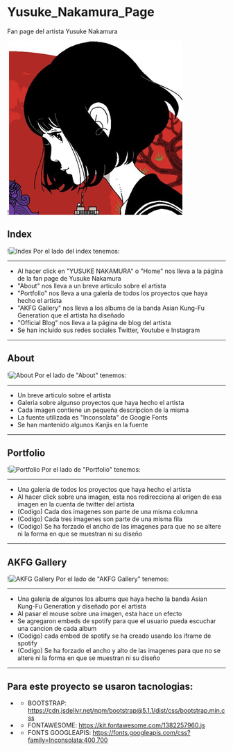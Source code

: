 # Yusuke_Nakamura_Page
Fan page del artista Yusuke Nakamura

!![Nakamura Logo](https://github.com/Laminatotensei/Yusuke_Nakamura_Page/blob/main/icono.jpg)

## Index
!![Index](https://github.com/Laminatotensei/Yusuke_Nakamura_Page/tree/main/IMAGES/readme/1.jpg)
Por el lado del index tenemos:
***
* Al hacer click en "YUSUKE NAKAMURA" o "Home" nos lleva a la página de la fan page de Yusuke Nakamura
* "About" nos lleva a un breve articulo sobre el artista
* "Portfolio" nos lleva a una galería de todos los proyectos que haya hecho el artista
* "AKFG Gallery" nos lleva a los albums de la banda Asian Kung-Fu Generation que el artista ha diseñado
* "Official Blog" nos lleva a la página de blog del artista
* Se han incluido sus redes sociales Twitter, Youtube e Instagram
***

## About
!![About](https://github.com/Laminatotensei/Yusuke_Nakamura_Page/tree/main/IMAGES/readme/2.jpg)
Por el lado de "About" tenemos:
***
* Un breve articulo sobre el artista
* Galeria sobre algunso proyectos que haya hecho el artista
* Cada imagen contiene un pequeña descripcion de la misma
* La fuente utilizada es "Inconsolata" de Google Fonts
* Se han mantenido algunos Kanjis en la fuente
***

## Portfolio
!![Portfolio](https://github.com/Laminatotensei/Yusuke_Nakamura_Page/tree/main/IMAGES/readme/3.jpg)
Por el lado de "Portfolio" tenemos:
***
* Una galería de todos los proyectos que haya hecho el artista
* Al hacer click sobre una imagen, esta nos redirecciona al origen de esa imagen en la cuenta de twitter del artista
* (Codigo) Cada dos imagenes son parte de una misma columna
* (Codigo) Cada tres imagenes son parte de una misma fila
* (Codigo) Se ha forzado el ancho de las imagenes para que no se altere ni la forma en que se muestran ni su diseño
***

## AKFG Gallery
!![AKFG Gallery](https://github.com/Laminatotensei/Yusuke_Nakamura_Page/tree/main/IMAGES/readme/4.jpg)
Por el lado de "AKFG Gallery" tenemos:
***
* Una galería de algunos los albums que haya hecho la banda Asian Kung-Fu Generation y diseñado por el artista
* Al pasar el mouse sobre una imagen, esta hace un efecto
* Se agregaron embeds de spotify para que el usuario pueda escuchar una cancion de cada album
* (Codigo) cada embed de spotify se ha creado usando los iframe de spotify
* (Codigo) Se ha forzado el ancho y alto de las imagenes para que no se altere ni la forma en que se muestran ni su diseño
***

## Para este proyecto se usaron tacnologias:
* - BOOTSTRAP: https://cdn.jsdelivr.net/npm/bootstrap@5.1.1/dist/css/bootstrap.min.css
* - FONTAWESOME: https://kit.fontawesome.com/1382257960.js
* - FONTS GOOGLEAPIS: https://fonts.googleapis.com/css?family=Inconsolata:400,700

